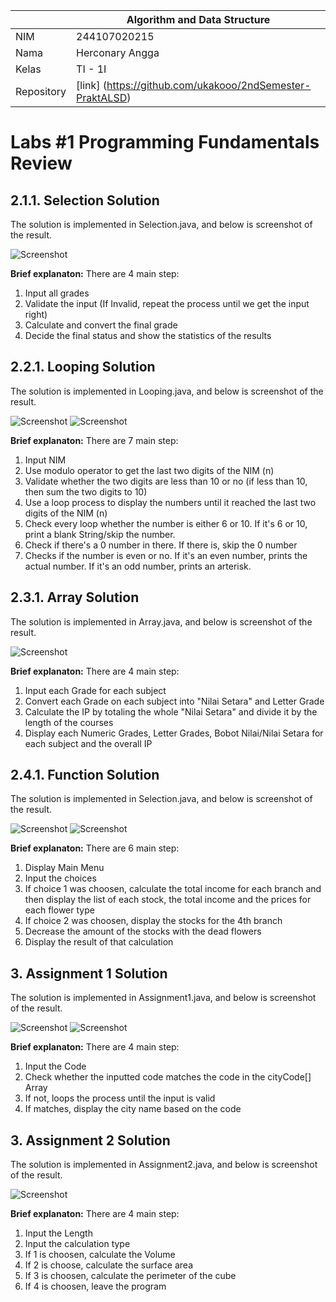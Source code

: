 |  | Algorithm and Data Structure |
|--|--|
| NIM |  244107020215|
| Nama |  Herconary Angga |
| Kelas | TI - 1I |
| Repository | [link] (https://github.com/ukakooo/2ndSemester-PraktALSD) |

# Labs #1 Programming Fundamentals Review

## 2.1.1. Selection Solution

The solution is implemented in Selection.java, and below is screenshot of the result.

![Screenshot](img/selection.png)

**Brief explanaton:** There are 4 main step: 
1. Input all grades
2. Validate the input (If Invalid, repeat the process until we get the input right)
3. Calculate and convert the final grade
4. Decide the final status and show the statistics of the results

## 2.2.1. Looping Solution

The solution is implemented in Looping.java, and below is screenshot of the result.

![Screenshot](img/looping.png)
![Screenshot](img/looping1.png)

**Brief explanaton:** There are 7 main step: 
1. Input NIM
2. Use modulo operator to get the last two digits of the NIM (n)
3. Validate whether the two digits are less than 10 or no (if less than 10, then sum the two digits to 10)
4. Use a loop process to display the numbers until it reached the last two digits of the NIM (n)
5. Check every loop whether the number is either 6 or 10. If it's 6 or 10, print a blank String/skip the number.
6. Check if there's a 0 number in there. If there is, skip the 0 number
7. Checks if the number is even or no. If it's an even number, prints the actual number. If it's an odd number, prints an arterisk.

## 2.3.1. Array Solution

The solution is implemented in Array.java, and below is screenshot of the result.

![Screenshot](img/array.png)

**Brief explanaton:** There are 4 main step: 
1. Input each Grade for each subject
2. Convert each Grade on each subject into "Nilai Setara" and Letter Grade
3. Calculate the IP by totaling the whole "Nilai Setara" and divide it by the length of the courses
4. Display each Numeric Grades, Letter Grades, Bobot Nilai/Nilai Setara for each subject and the overall IP

## 2.4.1. Function Solution

The solution is implemented in Selection.java, and below is screenshot of the result.

![Screenshot](img/function.png)
![Screenshot](img/function1.png)

**Brief explanaton:** There are 6 main step: 
1. Display Main Menu
2. Input the choices
3. If choice 1 was choosen, calculate the total income for each branch and then display the list of each stock, the total income and the prices for each flower type
4. If choice 2 was choosen, display the stocks for the 4th branch
5. Decrease the amount of the stocks with the dead flowers
6. Display the result of that calculation

## 3. Assignment 1 Solution

The solution is implemented in Assignment1.java, and below is screenshot of the result.

![Screenshot](img/assignment1.png)
![Screenshot](img/assignment1_failed.png)

**Brief explanaton:** There are 4 main step: 
1. Input the Code
2. Check whether the inputted code matches the code in the cityCode[] Array
3. If not, loops the process until the input is valid
4. If matches, display the city name based on the code

## 3. Assignment 2 Solution

The solution is implemented in Assignment2.java, and below is screenshot of the result.

![Screenshot](img/assignment2.png)

**Brief explanaton:** There are 4 main step: 
1. Input the Length
2. Input the calculation type
3. If 1 is choosen, calculate the Volume
4. If 2 is choose, calculate the surface area
5. If 3 is choosen, calculate the perimeter of the cube
4. If 4 is choosen, leave the program